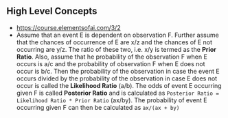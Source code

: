 ## High Level Concepts
- https://course.elementsofai.com/3/2
- Assume that an event E is dependent on observation F. Further assume that the chances of occurrence of E are x/z and the chances of E not occurring are y/z. The ratio of these two, i.e. x/y is termed as the **Prior Ratio**. Also, assume that he probability of the observation F when E occurs is a/c and the probability of observation F when E does not occur is b/c. Then the probability of the observation in case the event E occurs divided by the probability of the observation in case E does not occur is called the **Likelihood Ratio** (a/b). The odds of event E occurring given F is called **Posterior Ratio** and is calculated as `Posterior Ratio = Likelihood Ratio * Prior Ratio` (ax/by). The probability of event E occurring given F can then be calculated as `ax/(ax + by)`